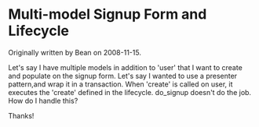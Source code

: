 # Multi-model Signup Form and Lifecycle

Originally written by Bean on 2008-11-15.

Let's say I have multiple models in addition to 'user' that I want to create and populate on the signup form.  Let's say I wanted to use a presenter pattern,and wrap it in a transaction.  When 'create' is called on user, it executes the 'create' defined in the lifecycle.  do_signup doesn't do the job.  How do I handle this?

Thanks!